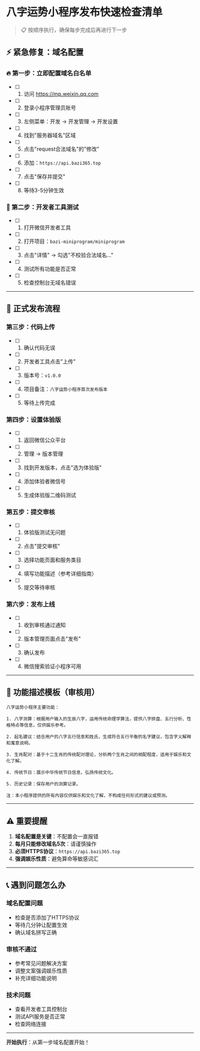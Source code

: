 # 八字运势小程序发布快速检查清单

> 📋 按顺序执行，确保每步完成后再进行下一步

## ⚡ 紧急修复：域名配置

### 🔥 第一步：立即配置域名白名单
- [ ] 1. 访问 https://mp.weixin.qq.com
- [ ] 2. 登录小程序管理员账号
- [ ] 3. 左侧菜单：开发 → 开发管理 → 开发设置
- [ ] 4. 找到"服务器域名"区域
- [ ] 5. 点击"request合法域名"的"修改"
- [ ] 6. 添加：`https://api.bazi365.top`
- [ ] 7. 点击"保存并提交"
- [ ] 8. 等待3-5分钟生效

### 📱 第二步：开发者工具测试
- [ ] 1. 打开微信开发者工具
- [ ] 2. 打开项目：`bazi-miniprogram/miniprogram`
- [ ] 3. 点击"详情" → 勾选"不校验合法域名..."
- [ ] 4. 测试所有功能是否正常
- [ ] 5. 检查控制台无域名错误

---

## 🚀 正式发布流程

### 第三步：代码上传
- [ ] 1. 确认代码无误
- [ ] 2. 开发者工具点击"上传"
- [ ] 3. 版本号：`v1.0.0`
- [ ] 4. 项目备注：`八字运势小程序首次发布版本`
- [ ] 5. 等待上传完成

### 第四步：设置体验版
- [ ] 1. 返回微信公众平台
- [ ] 2. 管理 → 版本管理
- [ ] 3. 找到开发版本，点击"选为体验版"
- [ ] 4. 添加体验者微信号
- [ ] 5. 生成体验版二维码测试

### 第五步：提交审核
- [ ] 1. 体验版测试无问题
- [ ] 2. 点击"提交审核"
- [ ] 3. 选择功能页面和服务类目
- [ ] 4. 填写功能描述（参考详细指南）
- [ ] 5. 提交等待审核

### 第六步：发布上线
- [ ] 1. 收到审核通过通知
- [ ] 2. 版本管理页面点击"发布"
- [ ] 3. 确认发布
- [ ] 4. 微信搜索验证小程序可用

---

## 🔧 功能描述模板（审核用）

```
八字运势小程序主要功能：

1. 八字测算：根据用户输入的生辰八字，运用传统命理学算法，提供八字排盘、五行分析、性格特点等信息，仅供娱乐参考。

2. 起名建议：结合用户的八字五行信息和姓氏，生成符合五行平衡的名字建议，包含字义解释和寓意说明。

3. 生肖配对：基于十二生肖的传统配对理论，分析两个生肖之间的相配程度，适用于娱乐和文化了解。

4. 传统节日：展示中华传统节日信息，弘扬传统文化。

5. 历史记录：保存用户的测算记录。

注：本小程序提供的所有内容仅供娱乐和文化了解，不构成任何形式的建议或预测。
```

---

## ⚠️ 重要提醒

1. **域名配置是关键**：不配置会一直报错
2. **每月只能修改域名5次**：请谨慎操作
3. **必须HTTPS协议**：`https://api.bazi365.top`
4. **强调娱乐性质**：避免算命等敏感词汇

---

## 📞 遇到问题怎么办

### 域名配置问题
- 检查是否添加了HTTPS协议
- 等待几分钟让配置生效
- 确认域名拼写正确

### 审核不通过
- 参考常见问题解决方案
- 调整文案强调娱乐性质
- 补充详细功能说明

### 技术问题
- 查看开发者工具控制台
- 测试API服务是否正常
- 检查网络连接

---

**开始执行**：从第一步域名配置开始！
